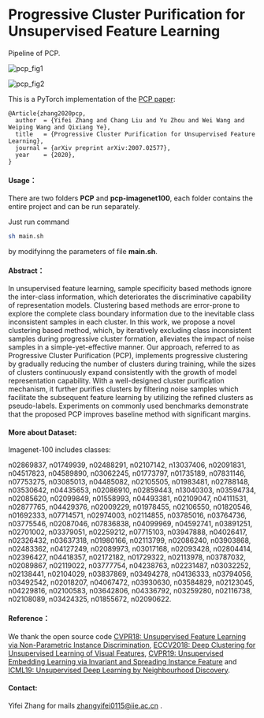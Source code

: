 # Progressive Cluster Purification for Unsupervised Feature Learning

Pipeline of PCP.

![pcp_fig1](https://github.com/zhangyifei0115/PCP/pic/PCP-Fig1.png)

![pcp_fig2](https://github.com/zhangyifei0115/PCP/tree/master/pic/PCP-Fig2.png)

This is a PyTorch implementation of the [PCP paper](https://arxiv.org/abs/2007.02577):

```
@Article{zhang2020pcp,
  author  = {Yifei Zhang and Chang Liu and Yu Zhou and Wei Wang and Weiping Wang and Qixiang Ye},
  title   = {Progressive Cluster Purification for Unsupervised Feature Learning},
  journal = {arXiv preprint arXiv:2007.02577},
  year    = {2020},
}
```

#### Usage：

There are two folders **PCP** and **pcp-imagenet100**, each folder contains the entire project and can be run separately.
  
Just run command 

```bash
sh main.sh
```

by modifyinng the parameters of file **main.sh**.

#### Abstract：
In unsupervised feature learning, sample specificity based methods ignore the inter-class information, which deteriorates the discriminative capability of representation models. Clustering based methods are error-prone to explore the complete class boundary information due to the inevitable class inconsistent samples in each cluster. In this work, we propose a novel clustering based method, which, by iteratively excluding class inconsistent samples during progressive cluster formation, alleviates the impact of noise samples in a simple-yet-effective manner. Our approach, referred to as Progressive Cluster Purification (PCP), implements progressive clustering by gradually reducing the number of clusters during training, while the sizes of clusters continuously expand consistently with the growth of model representation capability. With a well-designed cluster purification mechanism, it further purifies clusters by filtering noise samples which facilitate the subsequent feature learning by utilizing the refined clusters as pseudo-labels. Experiments on commonly used benchmarks  demonstrate that the proposed PCP improves baseline method with significant margins. 

#### More about Dataset:

Imagenet-100 includes classes:

n02869837, n01749939, n02488291, n02107142, n13037406, n02091831, n04517823, 
n04589890, n03062245, n01773797, n01735189, n07831146, n07753275, n03085013, 
n04485082, n02105505, n01983481, n02788148, n03530642, n04435653, n02086910, 
n02859443, n13040303, n03594734, n02085620, n02099849, n01558993, n04493381, 
n02109047, n04111531, n02877765, n04429376, n02009229, n01978455, n02106550, 
n01820546, n01692333, n07714571, n02974003, n02114855, n03785016, n03764736, 
n03775546, n02087046, n07836838, n04099969, n04592741, n03891251, n02701002, 
n03379051, n02259212, n07715103, n03947888, n04026417, n02326432, n03637318, 
n01980166, n02113799, n02086240, n03903868, n02483362, n04127249, n02089973, 
n03017168, n02093428, n02804414, n02396427, n04418357, n02172182, n01729322, 
n02113978, n03787032, n02089867, n02119022, n03777754, n04238763, n02231487, 
n03032252, n02138441, n02104029, n03837869, n03494278, n04136333, n03794056, 
n03492542, n02018207, n04067472, n03930630, n03584829, n02123045, n04229816, 
n02100583, n03642806, n04336792, n03259280, n02116738, n02108089, n03424325, 
n01855672, n02090622.


#### Reference：
We thank the open source code [CVPR18: Unsupervised Feature Learning via Non-Parametric Instance Discrimination](https://github.com/zhirongw/lemniscate.pytorch), [ECCV2018: Deep Clustering for Unsupervised Learning of Visual Features](https://github.com/facebookresearch/deepcluster), [CVPR19: Unsupervised Embedding Learning via Invariant and Spreading Instance Feature](https://github.com/mangye16/Unsupervised_Embedding_Learning) and [ICML19: Unsupervised Deep Learning by Neighbourhood Discovery](https://github.com/Raymond-sci/AND).


#### Contact:
Yifei Zhang for mails zhangyifei0115@iie.ac.cn .
